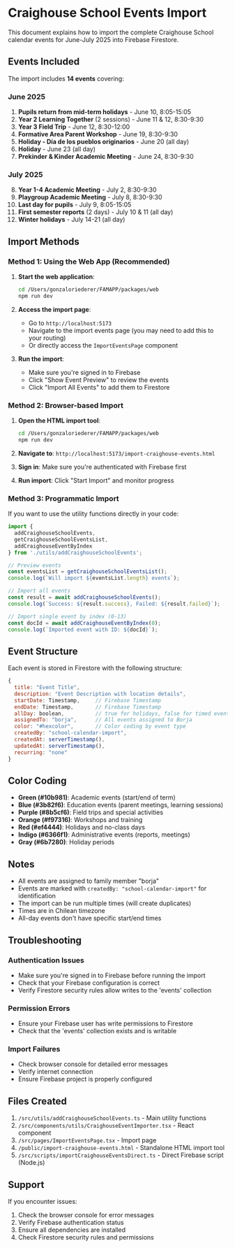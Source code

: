 # Craighouse School Events Import

This document explains how to import the complete Craighouse School calendar events for June-July 2025 into Firebase Firestore.

## Events Included

The import includes **14 events** covering:

### June 2025
1. **Pupils return from mid-term holidays** - June 10, 8:05-15:05
2. **Year 2 Learning Together** (2 sessions) - June 11 & 12, 8:30-9:30
3. **Year 3 Field Trip** - June 12, 8:30-12:00
4. **Formative Area Parent Workshop** - June 19, 8:30-9:30
5. **Holiday - Día de los pueblos originarios** - June 20 (all day)
6. **Holiday** - June 23 (all day)
7. **Prekinder & Kinder Academic Meeting** - June 24, 8:30-9:30

### July 2025
8. **Year 1-4 Academic Meeting** - July 2, 8:30-9:30
9. **Playgroup Academic Meeting** - July 8, 8:30-9:30
10. **Last day for pupils** - July 9, 8:05-15:05
11. **First semester reports** (2 days) - July 10 & 11 (all day)
12. **Winter holidays** - July 14-21 (all day)

## Import Methods

### Method 1: Using the Web App (Recommended)

1. **Start the web application**:
   ```bash
   cd /Users/gonzaloriederer/FAMAPP/packages/web
   npm run dev
   ```

2. **Access the import page**:
   - Go to `http://localhost:5173`
   - Navigate to the import events page (you may need to add this to your routing)
   - Or directly access the `ImportEventsPage` component

3. **Run the import**:
   - Make sure you're signed in to Firebase
   - Click "Show Event Preview" to review the events
   - Click "Import All Events" to add them to Firestore

### Method 2: Browser-based Import

1. **Open the HTML import tool**:
   ```bash
   cd /Users/gonzaloriederer/FAMAPP/packages/web
   npm run dev
   ```

2. **Navigate to**: `http://localhost:5173/import-craighouse-events.html`

3. **Sign in**: Make sure you're authenticated with Firebase first

4. **Run import**: Click "Start Import" and monitor progress

### Method 3: Programmatic Import

If you want to use the utility functions directly in your code:

```typescript
import { 
  addCraighouseSchoolEvents, 
  getCraighouseSchoolEventsList,
  addCraighouseEventByIndex 
} from './utils/addCraighouseSchoolEvents';

// Preview events
const eventsList = getCraighouseSchoolEventsList();
console.log(`Will import ${eventsList.length} events`);

// Import all events
const result = await addCraighouseSchoolEvents();
console.log(`Success: ${result.success}, Failed: ${result.failed}`);

// Import single event by index (0-13)
const docId = await addCraighouseEventByIndex(0);
console.log(`Imported event with ID: ${docId}`);
```

## Event Structure

Each event is stored in Firestore with the following structure:

```javascript
{
  title: "Event Title",
  description: "Event Description with location details",
  startDate: Timestamp,     // Firebase Timestamp
  endDate: Timestamp,       // Firebase Timestamp
  allDay: boolean,          // true for holidays, false for timed events
  assignedTo: "borja",      // All events assigned to Borja
  color: "#hexcolor",       // Color coding by event type
  createdBy: "school-calendar-import",
  createdAt: serverTimestamp(),
  updatedAt: serverTimestamp(),
  recurring: "none"
}
```

## Color Coding

- **Green (#10b981)**: Academic events (start/end of term)
- **Blue (#3b82f6)**: Education events (parent meetings, learning sessions)
- **Purple (#8b5cf6)**: Field trips and special activities
- **Orange (#f97316)**: Workshops and training
- **Red (#ef4444)**: Holidays and no-class days
- **Indigo (#6366f1)**: Administrative events (reports, meetings)
- **Gray (#6b7280)**: Holiday periods

## Notes

- All events are assigned to family member "borja"
- Events are marked with `createdBy: "school-calendar-import"` for identification
- The import can be run multiple times (will create duplicates)
- Times are in Chilean timezone
- All-day events don't have specific start/end times

## Troubleshooting

### Authentication Issues
- Make sure you're signed in to Firebase before running the import
- Check that your Firebase configuration is correct
- Verify Firestore security rules allow writes to the 'events' collection

### Permission Errors
- Ensure your Firebase user has write permissions to Firestore
- Check that the 'events' collection exists and is writable

### Import Failures
- Check browser console for detailed error messages
- Verify internet connection
- Ensure Firebase project is properly configured

## Files Created

1. `/src/utils/addCraighouseSchoolEvents.ts` - Main utility functions
2. `/src/components/utils/CraighouseEventImporter.tsx` - React component
3. `/src/pages/ImportEventsPage.tsx` - Import page
4. `/public/import-craighouse-events.html` - Standalone HTML import tool
5. `/src/scripts/importCraighouseEventsDirect.ts` - Direct Firebase script (Node.js)

## Support

If you encounter issues:
1. Check the browser console for error messages
2. Verify Firebase authentication status
3. Ensure all dependencies are installed
4. Check Firestore security rules and permissions